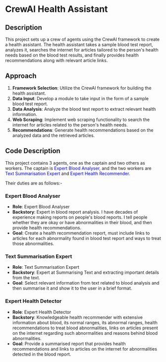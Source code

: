 # CrewAI Health Assistant

## Description

This project sets up a crew of agents using the CrewAI framework to create a health assistant. The health assistant takes a sample blood test report, analyzes it, searches the internet for articles tailored to the person's health needs based on the blood test results, and finally provides health recommendations along with relevant article links.

## Approach

1. **Framework Selection**: Utilize the CrewAI framework for building the health assistant.
2. **Data Input**: Develop a module to take input in the form of a sample blood test report.
3. **Data Analysis**: Analyze the blood test report to extract relevant health information.
4. **Web Scraping**: Implement web scraping functionality to search the internet for articles related to the person's health needs.
5. **Recommendations**: Generate health recommendations based on the analyzed data and the retrieved articles.

## Code Description

This project contains 3 agents, one as the captain and two others as workers. The captain is <span style="color:blue">Expert Blood Analyser</span>, and the two workers are <span style="color:blue">Text Summarisation Expert</span> and <span style="color:blue">Expert Health Recommender</span>.

Their duties are as follows:-

### Expert Blood Analyser

- **Role**: Expert Blood Analyser
- **Backstory**: Expert in blood report analysis. I have decades of experience making reports on people's blood reports. I tell people whether they are okay or have abnormalities in their blood, and then provide health recommendations.
- **Goal**: Create a health recommendation report, must include links to articles for each abnormality found in blood test report and ways to treat those abnormalities.

### Text Summarisation Expert

- **Role**: Text Summarisation Expert
- **Backstory**: Expert at Summarising Text and extracting important details from the text.
- **Goal**: Select relevant information from text related to blood analysis and then summarise it and show it to the user in a brief format.

### Expert Health Detector

- **Role**: Expert Health Detector
- **Backstory**: Knowledgeable health recommender with extensive information about blood, its normal ranges, its abnormal ranges, health recommendations to treat blood abnormalities, links on articles present on the internet regarding such abnormalities and reasons behind blood abnormalities.
- **Goal**: Provide a summarised report that provides health recommendations and links to articles on the internet for abnormalities detected in the blood report.